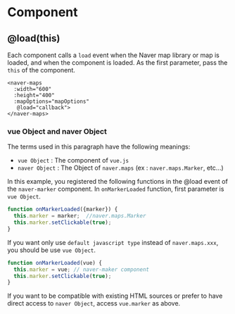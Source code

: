 # Component
## @load(this)
Each component calls a `load` event when the Naver map library or map is loaded, and when the component is loaded.
As the first parameter, pass the `this` of the component.
```vue
<naver-maps 
  :width="600" 
  :height="400" 
  :mapOptions="mapOptions"
   @load="callback">
</naver-maps>
```
### vue Object and naver Object
The terms used in this paragraph have the following meanings:
* `vue Object` : The component of `vue.js`
* `naver Object` : The Object of `naver.maps` (ex : `naver.maps.Marker`, etc...)

In this example, you registered the following functions in the @load event of the `naver-marker` component.
In `onMarkerLoaded` function, first parameter is `vue Object`.
```javascript
function onMarkerLoaded({marker}) {
  this.marker = marker;  //naver.maps.Marker
  this.marker.setClickable(true);
}
```
If you want only use `default javascript type` instead of `naver.maps.xxx`, you should be use `vue Object`.
```javascript
function onMarkerLoaded(vue) {
  this.marker = vue; // naver-maker component
  this.marker.setClickable(true);
}
```
If you want to be compatible with existing HTML sources or prefer to have direct access to `naver Object`, access `vue.marker` as above. 
